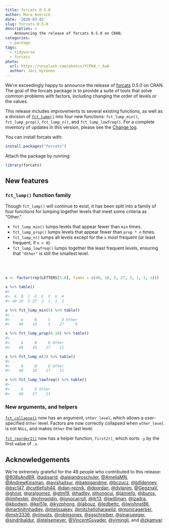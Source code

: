 ```yaml
---
title: forcats 0.5.0
author: Mara Averick
date: '2020-03-02'
slug: forcats-0-5-0
description: >
    Announcing the release of forcats 0.5.0 on CRAN. 
categories:
  - package
tags:
  - tidyverse
  - forcats
photo:
  url: https://unsplash.com/photos/YCPkW_r_6uA
  author: Jari Hytönen
---
```




We're exceedingly happy to announce the release of [forcats](https://forcats.tidyverse.org/) 0.5.0 on CRAN.
The goal of the forcats package is to provide a suite of tools that solve common problems with factors, including changing the order of levels or the values.

This release includes improvements to several existing functions, as well as a division of [`fct_lump()`](https://forcats.tidyverse.org/reference/fct_lump.html) into four new functions: `fct_lump_min()`, `fct_lump_prop()`, `fct_lump_n()`, and `fct_lump_lowfreq()`. For a complete inventory of updates in this version, please see the [Change log](https://forcats.tidyverse.org/dev/news/index.html).

You can install forcats with:


```r
install.packages("forcats")
```

Attach the package by running:


```r
library(forcats)
```

## New features

### `fct_lump()` function family

Though `fct_lump()` will continue to exist, it has been split into a family of four functions for lumping together levels that meet some criteria as "Other."  

  * `fct_lump_min()` lumps levels that appear fewer than `min` times.  
  * `fct_lump_prop()` lumps levels that appear fewer than `prop * n` times.  
  * `fct_lump_n()` lumps all levels except for the `n` most frequent (or least frequent, if `n < 0`).  
  * `fct_lump_lowfreq()` lumps together the least frequent levels, ensuring that `"Other"` is still the smallest level.  

<br/><br/>


```r
x <- factor(rep(LETTERS[1:8], times = c(40, 10, 5, 27, 3, 1, 1, 1)))

x %>% table()
#> .
#>  A  B  C  D  E  F  G  H 
#> 40 10  5 27  3  1  1  1
```



```r
x %>% fct_lump_min(5) %>% table()
#> .
#>     A     B     C     D Other 
#>    40    10     5    27     6
```



```r
x %>% fct_lump_prop(0.10) %>% table()
#> .
#>     A     B     D Other 
#>    40    10    27    11
```



```r
x %>% fct_lump_n(3) %>% table()
#> .
#>     A     B     D Other 
#>    40    10    27    11
```


```r
x %>% fct_lump_lowfreq() %>% table()
#> .
#>     A     D Other 
#>    40    27    21
```

### New arguments, and helpers

[`fct_collapse()`](https://forcats.tidyverse.org/reference/fct_collapse.html) now has an argument, `other_level`, which allows a user-specified `Other` level. Factors are now correctly collapsed when `other_level` is not `NULL`, and makes `Other` the last level.

[`fct_reorder2()`](https://forcats.tidyverse.org/reference/fct_reorder.html) now has a helper function, `first2()`, which sorts `.y` by the first value of `.x`. 

## Acknowledgements

We're extremely grateful for the 48 people who contributed to this release:
[&#x0040;808sAndBR](https://github.com/808sAndBR), [&#x0040;adisarid](https://github.com/adisarid), [&#x0040;alejandroschuler](https://github.com/alejandroschuler), [&#x0040;AmeliaMN](https://github.com/AmeliaMN), [&#x0040;AndrewKinsman](https://github.com/AndrewKinsman), [&#x0040;avishaitsur](https://github.com/avishaitsur), [&#x0040;batpigandme](https://github.com/batpigandme), [&#x0040;bczucz](https://github.com/bczucz), [&#x0040;billdenney](https://github.com/billdenney), [&#x0040;bxc147](https://github.com/bxc147), [&#x0040;cuttlefish44](https://github.com/cuttlefish44), [&#x0040;dan-reznik](https://github.com/dan-reznik), [&#x0040;dpprdan](https://github.com/dpprdan), [&#x0040;dylanjm](https://github.com/dylanjm), [&#x0040;GegznaV](https://github.com/GegznaV), [&#x0040;ghost](https://github.com/ghost), [&#x0040;gralgomez](https://github.com/gralgomez), [&#x0040;gtm19](https://github.com/gtm19), [&#x0040;hadley](https://github.com/hadley), [&#x0040;hongcui](https://github.com/hongcui), [&#x0040;jamiefo](https://github.com/jamiefo), [&#x0040;jburos](https://github.com/jburos), [&#x0040;jimhester](https://github.com/jimhester), [&#x0040;johngoldin](https://github.com/johngoldin), [&#x0040;jonocarroll](https://github.com/jonocarroll), [&#x0040;jtr13](https://github.com/jtr13), [&#x0040;jwilliman](https://github.com/jwilliman), [&#x0040;jzadra](https://github.com/jzadra), [&#x0040;kbodwin](https://github.com/kbodwin), [&#x0040;kei51e](https://github.com/kei51e), [&#x0040;kyzphong](https://github.com/kyzphong), [&#x0040;labouz](https://github.com/labouz), [&#x0040;ledbettc](https://github.com/ledbettc), [&#x0040;lwjohnst86](https://github.com/lwjohnst86), [&#x0040;martinjhnhadley](https://github.com/martinjhnhadley), [&#x0040;melissakey](https://github.com/melissakey), [&#x0040;mitchelloharawild](https://github.com/mitchelloharawild), [&#x0040;monicagerber](https://github.com/monicagerber), [&#x0040;mstr3336](https://github.com/mstr3336), [&#x0040;riinuots](https://github.com/riinuots), [&#x0040;robinsones](https://github.com/robinsones), [&#x0040;sgschreiber](https://github.com/sgschreiber), [&#x0040;sinarueeger](https://github.com/sinarueeger), [&#x0040;sindribaldur](https://github.com/sindribaldur), [&#x0040;stelsemeyer](https://github.com/stelsemeyer), [&#x0040;VincentGuyader](https://github.com/VincentGuyader), [&#x0040;yimingli](https://github.com/yimingli), and [&#x0040;zkamvar](https://github.com/zkamvar).

